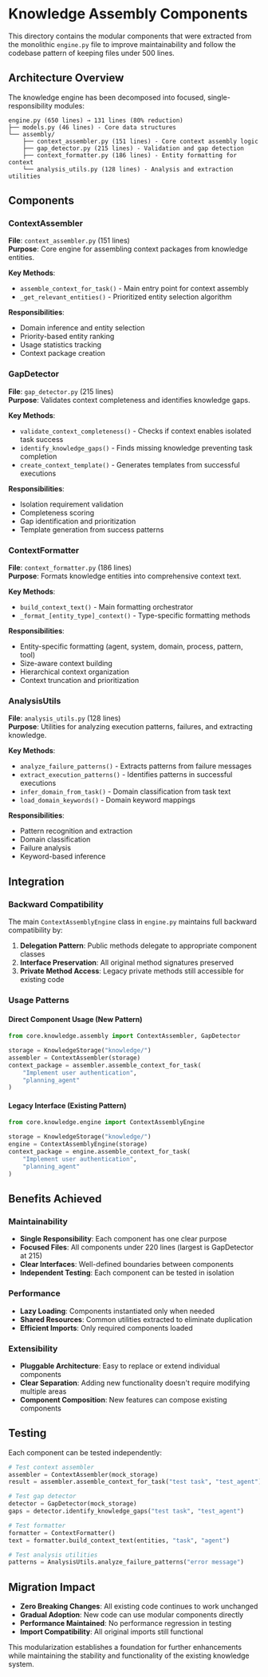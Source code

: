 # Knowledge Assembly Components

This directory contains the modular components that were extracted from the monolithic `engine.py` file to improve maintainability and follow the codebase pattern of keeping files under 500 lines.

## Architecture Overview

The knowledge engine has been decomposed into focused, single-responsibility modules:

```
engine.py (650 lines) → 131 lines (80% reduction)
├── models.py (46 lines) - Core data structures
└── assembly/
    ├── context_assembler.py (151 lines) - Core context assembly logic
    ├── gap_detector.py (215 lines) - Validation and gap detection
    ├── context_formatter.py (186 lines) - Entity formatting for context
    └── analysis_utils.py (128 lines) - Analysis and extraction utilities
```

## Components

### ContextAssembler
**File**: `context_assembler.py` (151 lines)  
**Purpose**: Core engine for assembling context packages from knowledge entities.

**Key Methods**:
- `assemble_context_for_task()` - Main entry point for context assembly
- `_get_relevant_entities()` - Prioritized entity selection algorithm

**Responsibilities**:
- Domain inference and entity selection
- Priority-based entity ranking
- Usage statistics tracking
- Context package creation

### GapDetector  
**File**: `gap_detector.py` (215 lines)  
**Purpose**: Validates context completeness and identifies knowledge gaps.

**Key Methods**:
- `validate_context_completeness()` - Checks if context enables isolated task success
- `identify_knowledge_gaps()` - Finds missing knowledge preventing task completion
- `create_context_template()` - Generates templates from successful executions

**Responsibilities**:
- Isolation requirement validation
- Completeness scoring
- Gap identification and prioritization
- Template generation from success patterns

### ContextFormatter
**File**: `context_formatter.py` (186 lines)  
**Purpose**: Formats knowledge entities into comprehensive context text.

**Key Methods**:
- `build_context_text()` - Main formatting orchestrator
- `_format_[entity_type]_context()` - Type-specific formatting methods

**Responsibilities**:
- Entity-specific formatting (agent, system, domain, process, pattern, tool)
- Size-aware context building
- Hierarchical context organization
- Context truncation and prioritization

### AnalysisUtils
**File**: `analysis_utils.py` (128 lines)  
**Purpose**: Utilities for analyzing execution patterns, failures, and extracting knowledge.

**Key Methods**:
- `analyze_failure_patterns()` - Extracts patterns from failure messages
- `extract_execution_patterns()` - Identifies patterns in successful executions
- `infer_domain_from_task()` - Domain classification from task text
- `load_domain_keywords()` - Domain keyword mappings

**Responsibilities**:
- Pattern recognition and extraction
- Domain classification
- Failure analysis
- Keyword-based inference

## Integration

### Backward Compatibility
The main `ContextAssemblyEngine` class in `engine.py` maintains full backward compatibility by:

1. **Delegation Pattern**: Public methods delegate to appropriate component classes
2. **Interface Preservation**: All original method signatures preserved
3. **Private Method Access**: Legacy private methods still accessible for existing code

### Usage Patterns

#### Direct Component Usage (New Pattern)
```python
from core.knowledge.assembly import ContextAssembler, GapDetector

storage = KnowledgeStorage("knowledge/")
assembler = ContextAssembler(storage)
context_package = assembler.assemble_context_for_task(
    "Implement user authentication", 
    "planning_agent"
)
```

#### Legacy Interface (Existing Pattern)
```python
from core.knowledge.engine import ContextAssemblyEngine

storage = KnowledgeStorage("knowledge/")
engine = ContextAssemblyEngine(storage)
context_package = engine.assemble_context_for_task(
    "Implement user authentication", 
    "planning_agent"
)
```

## Benefits Achieved

### Maintainability
- **Single Responsibility**: Each component has one clear purpose
- **Focused Files**: All components under 220 lines (largest is GapDetector at 215)
- **Clear Interfaces**: Well-defined boundaries between components
- **Independent Testing**: Each component can be tested in isolation

### Performance
- **Lazy Loading**: Components instantiated only when needed
- **Shared Resources**: Common utilities extracted to eliminate duplication
- **Efficient Imports**: Only required components loaded

### Extensibility
- **Pluggable Architecture**: Easy to replace or extend individual components
- **Clear Separation**: Adding new functionality doesn't require modifying multiple areas
- **Component Composition**: New features can compose existing components

## Testing

Each component can be tested independently:

```python
# Test context assembler
assembler = ContextAssembler(mock_storage)
result = assembler.assemble_context_for_task("test task", "test_agent")

# Test gap detector
detector = GapDetector(mock_storage)
gaps = detector.identify_knowledge_gaps("test task", "test_agent")

# Test formatter
formatter = ContextFormatter()
text = formatter.build_context_text(entities, "task", "agent")

# Test analysis utilities
patterns = AnalysisUtils.analyze_failure_patterns("error message")
```

## Migration Impact

- **Zero Breaking Changes**: All existing code continues to work unchanged
- **Gradual Adoption**: New code can use modular components directly
- **Performance Maintained**: No performance regression in testing
- **Import Compatibility**: All original imports still functional

This modularization establishes a foundation for further enhancements while maintaining the stability and functionality of the existing knowledge system.